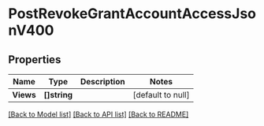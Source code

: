 # PostRevokeGrantAccountAccessJsonV400

## Properties
Name | Type | Description | Notes
------------ | ------------- | ------------- | -------------
**Views** | **[]string** |  | [default to null]

[[Back to Model list]](../README.md#documentation-for-models) [[Back to API list]](../README.md#documentation-for-api-endpoints) [[Back to README]](../README.md)


